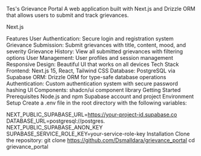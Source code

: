 Tes's Grievance Portal
A web application built with Next.js and Drizzle ORM that allows users to submit and track grievances.

Next.js

Features
User Authentication: Secure login and registration system
Grievance Submission: Submit grievances with title, content, mood, and severity
Grievance History: View all submitted grievances with filtering options
User Management: User profiles and session management
Responsive Design: Beautiful UI that works on all devices
Tech Stack
Frontend: Next.js 15, React, Tailwind CSS
Database: PostgreSQL via Supabase
ORM: Drizzle ORM for type-safe database operations
Authentication: Custom authentication system with secure password hashing
UI Components: shadcn/ui component library
Getting Started
Prerequisites
Node.js  and npm
Supabase account and project
Environment Setup
Create a .env file in the root directory with the following variables:

NEXT_PUBLIC_SUPABASE_URL=https://your-project-id.supabase.co
DATABASE_URL=postgresql://postgres.
NEXT_PUBLIC_SUPABASE_ANON_KEY
SUPABASE_SERVICE_ROLE_KEY=your-service-role-key
Installation
Clone the repository:
git clone https://github.com/Dsmalldara/grievance_portal
cd grievance_portal
